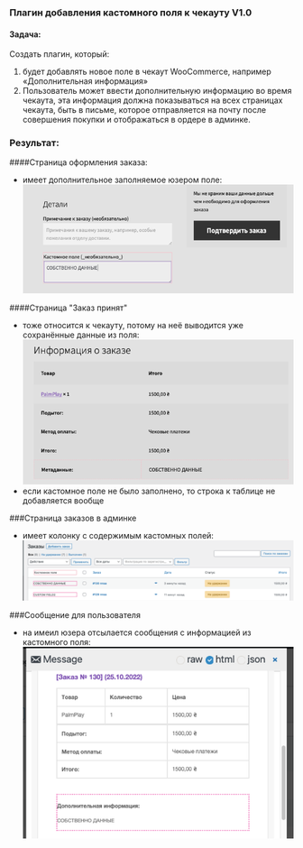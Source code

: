 ### Плагин добавления кастомного поля к чекауту V1.0

#### Задача:
Создать плагин, который:
1. будет добавлять новое поле в чекаут WooCommerce, например «Дополнительная информация»
2. Пользователь может ввести дополнительную информацию во время чекаута, эта информация должна показываться на всех страницах чекаута, быть в письме, которое отправляется на почту после совершения покупки и отображаться в ордере в админке.

### Результат:

####Страница оформления заказа:
- имеет дополнительное заполняемое юзером поле:  
 ![img.png](img/img.png)

####Страница "Заказ принят"
- тоже относится к чекауту, потому на неё выводится уже сохранённые данные из поля:  
 ![img_1.png](img/img_1.png)
- если кастомное поле не было заполнено, то строка к таблице не добавляется вообще

###Страница заказов в админке
- имеет колонку с содержимым кастомных полей:  
 ![img_2.png](img/img_2.png)

###Сообщение для пользователя
- на имеил юзера отсылается сообщения с информацией из кастомного поля:  
 ![img_3.png](img/img_3.png)
